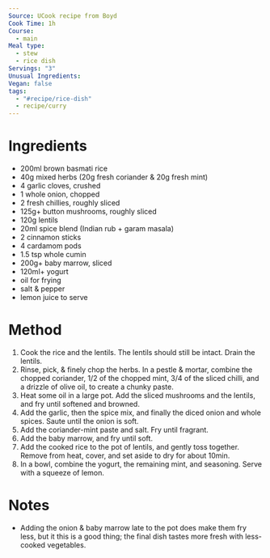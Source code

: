 ```yaml
---
Source: UCook recipe from Boyd
Cook Time: 1h
Course:
  - main
Meal type:
  - stew
  - rice dish
Servings: "3"
Unusual Ingredients: 
Vegan: false
tags:
  - "#recipe/rice-dish"
  - recipe/curry
---
```

# Ingredients

- 200ml brown basmati rice
- 40g mixed herbs (20g fresh coriander & 20g fresh mint)
- 4 garlic cloves, crushed
- 1 whole onion, chopped
- 2 fresh chillies, roughly sliced
- 125g+ button mushrooms, roughly sliced
- 120g lentils
- 20ml spice blend (Indian rub + garam masala)
- 2 cinnamon sticks
- 4 cardamom pods
- 1.5 tsp whole cumin
- 200g+ baby marrow, sliced
- 120ml+ yogurt
- oil for frying
- salt & pepper
- lemon juice to serve

# Method

1. Cook the rice and the lentils. The lentils should still be intact. Drain the lentils.
2. Rinse, pick, & finely chop the herbs. In a pestle & mortar, combine the chopped coriander, 1/2 of the chopped mint, 3/4 of the sliced chilli, and a drizzle of olive oil, to create a chunky paste.
3. Heat some oil in a large pot. Add the sliced mushrooms and the lentils, and fry until softened and browned.
4. Add the garlic, then the spice mix, and finally the diced onion and whole spices. Saute until the onion is soft.
5. Add the coriander-mint paste and salt. Fry until fragrant.
6. Add the baby marrow, and fry until soft.
7. Add the cooked rice to the pot of lentils, and gently toss together. Remove from heat, cover, and set aside to dry for about 10min.
8. In a bowl, combine the yogurt, the remaining mint, and seasoning. Serve with a squeeze of lemon.

# Notes

- Adding the onion & baby marrow late to the pot does make them fry less, but it this is a good thing; the final dish tastes more fresh with less-cooked vegetables.
